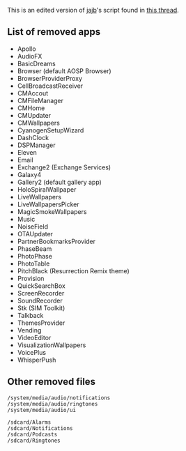This is an edited version of [jajb](http://forum.xda-developers.com/member.php?u=5772029)'s script found in [this thread](http://forum.xda-developers.com/android/software/gapps-google-apps-minimal-edition-t2943330).

## List of removed apps

* Apollo
* AudioFX
* BasicDreams
* Browser (default AOSP Browser)
* BrowserProviderProxy
* CellBroadcastReceiver
* CMAccout
* CMFileManager
* CMHome
* CMUpdater
* CMWallpapers
* CyanogenSetupWizard
* DashClock
* DSPManager
* Eleven
* Email
* Exchange2 (Exchange Services)
* Galaxy4
* Gallery2 (default gallery app)
* HoloSpiralWallpaper
* LiveWallpapers
* LiveWallpapersPicker
* MagicSmokeWallpapers
* Music
* NoiseField
* OTAUpdater
* PartnerBookmarksProvider
* PhaseBeam
* PhotoPhase
* PhotoTable
* PitchBlack (Resurrection Remix theme)
* Provision
* QuickSearchBox
* ScreenRecorder
* SoundRecorder
* Stk (SIM Toolkit)
* Talkback
* ThemesProvider
* Vending
* VideoEditor
* VisualizationWallpapers
* VoicePlus
* WhisperPush

## Other removed files

```
/system/media/audio/notifications
/system/media/audio/ringtones
/system/media/audio/ui

/sdcard/Alarms
/sdcard/Notifications
/sdcard/Podcasts
/sdcard/Ringtones
```
